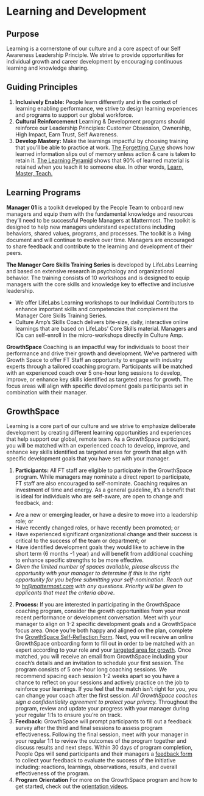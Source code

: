 # Learning and Development 

## Purpose

Learning is a cornerstone of our culture and a core aspect of our Self Awareness Leadership Principle. We strive to provide opportunities for individual growth and career development by encouraging continuous learning and knowledge sharing. 


## Guiding Principles 

1. **Inclusively Enable:** People learn differently and in the context of learning enabling performance, we strive to design learning experiences and programs to support our global workforce. 
2. **Cultural Reinforcemen:t** Learning & Development programs should reinforce our Leadership Principles: Customer Obsession, Ownership, High Impact, Earn Trust, Self Awareness.
3. **Develop Mastery:** Make the learnings impactful by choosing training that you’ll be able to practice at work. [The Forgetting Curve](https://en.wikipedia.org/wiki/Forgetting_curve) shows how learned information slips out of memory unless action & care is taken to retain it. [The Learning Pyramid](https://en.wikipedia.org/wiki/Learning_pyramid) shows that 90% of learned material is retained when you teach it to someone else. In other words, [Learn, Master, Teach.](https://handbook.mattermost.com/company/about-mattermost/mindsets#learn-master-teach) 



## Learning Programs 

**Manager 01** is a toolkit developed by the People Team to onboard new managers and equip them with the fundamental knowledge and resources they’ll need to be successful People Managers at Mattermost. The toolkit is designed to help new managers understand expectations including behaviors, shared values, programs, and processes. The toolkit is a living document and will continue to evolve over time. Managers are encouraged to share feedback and contribute to the learning and development of their peers. 

**The Manager Core Skills Training Series** is developed by LifeLabs Learning and based on extensive research in psychology and organizational behavior. The training consists of 10 workshops and is designed to equip managers with the core skills and knowledge key to effective and inclusive leadership. 
- We offer LifeLabs Learning workshops to our Individual Contributors to enhance important skills and competencies that complement the Manager Core Skills Training Series. 
- Culture Amp’s Skills Coach delivers bite-size, daily, interactive online learnings that are based on LifeLabs’ Core Skills material. Managers and ICs can self-enroll in the micro-workshops directly in Culture Amp. 

**GrowthSpace** Coaching is an impactful way for individuals to boost their performance and drive their growth and development. We’ve partnered with Growth Space to offer FT Staff an opportunity to engage with industry experts through a tailored coaching program. Participants will be matched with an experienced coach over 5 one-hour long sessions to develop, improve, or enhance key skills identified as targeted areas for growth. The focus areas will align with specific development goals participants set in combination with their manager. 

## GrowthSpace
Learning is a core part of our culture and we strive to emphasize deliberate development by creating different learning opportunities and experiences that help support our global, remote team. As a GrowthSpace participant, you will be matched with an experienced coach to develop, improve, and enhance key skills identified as targeted areas for growth that align with specific development goals that you have set with your manager. 
1. **Participants:** All FT staff are eligible to participate in the GrowthSpace program. While managers may nominate a direct report to participate, FT staff are also encouraged to self-nominate. 
Coaching requires an investment of time and energy. As a general guideline, it’s a benefit that is ideal for individuals who are self-aware, are open to change and feedback, and:
- Are a new or emerging leader, or have a desire to move into a leadership role; or
- Have recently changed roles, or have recently been promoted; or
- Have experienced significant organizational change and their success is critical to the success of the team or department; or
- Have identified development goals they would like to achieve in the short term (6 months -1 year) and will benefit from additional coaching to enhance specific strengths to be more effective.
- *Given the limited number of spaces available, please discuss the opportunity with your manager to determine if this is the right opportunity for you before submitting your self-nomination. Reach out to hr@mattermost.com with any questions. Priority will be given to applicants that meet the criteria above*.
2. **Process:** If you are interested in participating in the GrowthSpace coaching program, consider the growth opportunities from your most recent performance or development conversation. Meet with your manager to align on 1-2 specific development goals and a GrowthSpace focus area. Once you’re both happy and aligned on the plan, complete the [GrowthSpace Self-Reflection Form](https://docs.google.com/forms/d/e/1FAIpQLSe8w-V5m3oj6wd3-aMCOk5bSNpMVT9_J6476ghUH5EwgsxqBA/viewform?usp=sf_link). Next, you will receive an online GrowthSpace onboarding form to fill out in order to be matched with an expert according to your role and your [targeted area for growth](https://drive.google.com/file/d/1xWxvOBjB6YuxvRX_tJJTP7TO8RsCNhKL/view?usp=sharing).
Once matched, you will receive an email from GrowthSpace including your coach’s details and an invitation to schedule your first session. The program consists of 5 one-hour long coaching sessions. We recommend spacing each session 1-2 weeks apart so you have a chance to reflect on your sessions and actively practice on the job to reinforce your learnings. If you feel that the match isn’t right for you, you can change your coach after the first session. *All GrowthSpace coaches sign a confidentiality agreement to protect your privacy.* Throughout the program, review and update your progress with your manager during your regular 1:1s to ensure you’re on track. 
3. **Feedback:** GrowthSpace will prompt participants to fill out a feedback survey after the third and final sessions to assess program effectiveness. Following the final session, meet with your manager in your regular 1:1 to review the outcomes of the program together and discuss results and next steps. Within 30 days of program completion, People Ops will send participants and their managers a [feedback form](https://docs.google.com/forms/d/e/1FAIpQLScWA0PE7SGtqbfoDkBEVEnP9oYNbLfSPNLlVmPBF6m9bWEEIQ/viewform?usp=sf_link) to collect your feedback to evaluate the success of the initiative including: reactions, learnings, observations, results, and overall effectiveness of the program.   
4. **Program Orientation** For more on the GrowthSpace program and how to get started, check out the [orientation videos](https://docs.google.com/document/d/1wr3sAFhqKKyFjcf_ZvLgHsvYqYTxPB7QaT3GNcA33ho/edit?usp=sharing).

 


